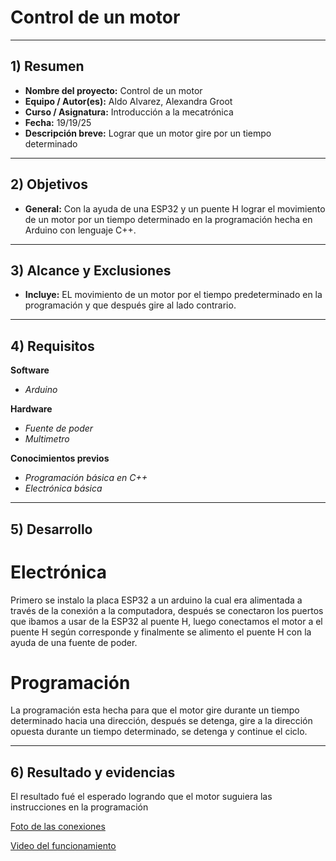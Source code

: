 # Control de un motor

---

## 1) Resumen

- **Nombre del proyecto:** Control de un motor 
- **Equipo / Autor(es):** Aldo Alvarez, Alexandra Groot
- **Curso / Asignatura:** Introducción a la mecatrónica
- **Fecha:** 19/19/25
- **Descripción breve:** Lograr que un motor gire por un tiempo determinado

---

## 2) Objetivos

- **General:** Con la ayuda de una ESP32 y un puente H lograr el movimiento de un motor por un tiempo determinado en la programación hecha en Arduino con lenguaje C++.

---
## 3) Alcance y Exclusiones

- **Incluye:** EL movimiento de un motor por el tiempo predeterminado en la programación y que después gire al lado contrario.

---

## 4) Requisitos

**Software**
- _Arduino_

**Hardware**
- _Fuente de poder_
- _Multimetro_

**Conocimientos previos**
- _Programación básica en C++_
- _Electrónica básica_

---

## 5) Desarrollo

# Electrónica

Primero se instalo la placa ESP32 a un arduino la cual era alimentada a través de la conexión a la computadora, después se conectaron los puertos que ibamos a usar de la ESP32 al puente H, luego conectamos el motor a el puente H según corresponde y finalmente se alimento el puente H con la ayuda de una fuente de poder.

# Programación

La programación esta hecha para que el motor gire durante un tiempo determinado hacia una dirección, después se detenga, gire a la dirección opuesta durante un tiempo determinado, se detenga y continue el ciclo.

---
## 6) Resultado y evidencias

El resultado fué el esperado logrando que el motor suguiera las instrucciones en la programación

[Foto de las conexiones](https://drive.google.com/file/d/1ZfiblPK5CeDVj72NPW2BG-Izp5TSbGYC/view?usp=sharing)

[Video del funcionamiento](https://drive.google.com/file/d/1uku9kFjUkLhdnCgV8f6ZGa-J4uivBzcc/view?usp=sharing)


